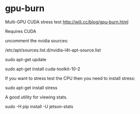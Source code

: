 # gpu-burn
Multi-GPU CUDA stress test
http://wili.cc/blog/gpu-burn.html

Requires CUDA

uncomment the nvidia sources:

/etc/apt/sources.list.d/nvidia-l4t-apt-source.list

sudo apt-get update

sudo apt-get install cuda-toolkit-10-2

If you want to stress test the CPU then you need to install stress:

sudo apt-get install stress

A good utility for viewing stats.

sudo -H pip install -U jetson-stats
